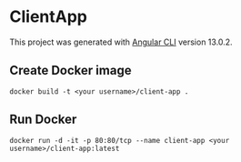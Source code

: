 # ClientApp

This project was generated with [Angular CLI](https://github.com/angular/angular-cli) version 13.0.2.

## Create Docker image
```
docker build -t <your username>/client-app .
```
## Run Docker
```
docker run -d -it -p 80:80/tcp --name client-app <your username>/client-app:latest
```